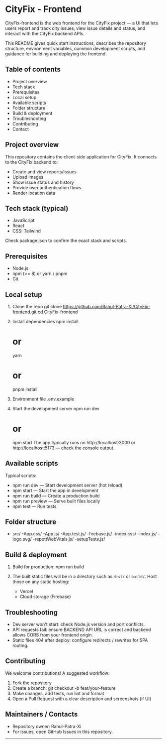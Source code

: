 # CityFix - Frontend

CityFix-frontend is the web frontend for the CityFix project — a UI that lets users report and track city issues, view issue details and status, and interact with the CityFix backend APIs.

This README gives quick start instructions, describes the repository structure, environment variables, common development scripts, and guidance for building and deploying the frontend.


## Table of contents
- Project overview
- Tech stack
- Prerequisites
- Local setup
- Available scripts
- Folder structure
- Build & deployment
- Troubleshooting
- Contributing
- Contact

## Project overview
This repository contains the client-side application for CityFix. It connects to the CityFix backend to:
- Create and view reports/issues
- Upload images
- Show issue status and history
- Provide user authentication flows
- Render location data

## Tech stack (typical)
- JavaScript
- React
- CSS: Tailwind

Check package.json to confirm the exact stack and scripts.

## Prerequisites
- Node.js
- npm (>= 8) or yarn / pnpm
- Git
  

## Local setup

1. Clone the repo
   git clone https://github.com/Rahul-Patra-Xi/CityFix-frontend.git
   cd CityFix-frontend

2. Install dependencies
   npm install
   # or
   yarn
   # or
   pnpm install

3. Environment file
   .env.example

4. Start the development server
   npm run dev
   # or
   npm start
   The app typically runs on http://localhost:3000 or http://localhost:5173 — check the console output.


## Available scripts 
 Typical scripts:

- npm run dev — Start development server (hot reload)
- npm start — Start the app in development
- npm run build — Create a production build
- npm run preview — Serve built files locally
- npm test — Run tests


## Folder structure

- src/
   -App.css/
   -App.js/
   -App.test.js/
   -firebase.js/
   -index.css/
   -index.js/
   -logo.svg/
   -repottWebVitals.js/
   -setupTests.js/
  

## Build & deployment
1. Build for production:
   npm run build

2. The built static files will be in a directory such as `dist/` or `build/`. Host those on any static hosting:
   - Vercel
   - Cloud storage (Firebase)


## Troubleshooting
- Dev server won't start: check Node.js version and port conflicts.
- API requests fail: ensure BACKEND API URL is correct and backend allows CORS from your frontend origin.
- Static files 404 after deploy: configure redirects / rewrites for SPA routing.

## Contributing
We welcome contributions! A suggested workflow:
1. Fork the repository
2. Create a branch: git checkout -b feat/your-feature
3. Make changes, add tests, run lint and format
4. Open a Pull Request with a clear description and screenshots (if UI)


## Maintainers / Contacts
- Repository owner: Rahul-Patra-Xi
- For issues, open GitHub Issues in this repository.

---
